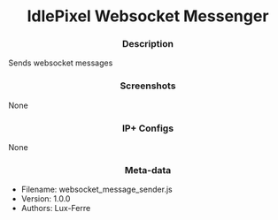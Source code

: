 <h1 align="center">IdlePixel Websocket Messenger</h1>

<h3 align="center"> Description</h3>

Sends websocket messages

<h3 align="center"> Screenshots</h3>

None

<h3 align="center"> IP+ Configs</h3>

None

<h3 align="center"> Meta-data</h3>

 - Filename: websocket_message_sender.js
 - Version: 1.0.0
 - Authors: Lux-Ferre
